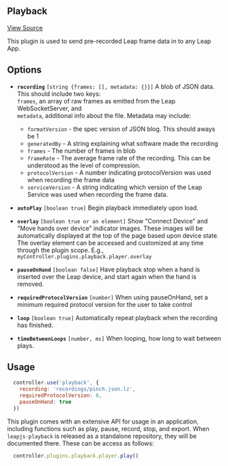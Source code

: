 Playback
-----------
<a class="view-source" href="https://github.com/leapmotion/leapjs-plugins/tree/master/main/playback" target="_blank">View Source</a>

This plugin is used to send pre-recorded Leap frame data in to any Leap App.

## Options

- **`recording`** `[string {frames: [], metadata: {}}]` A blob of JSON data.  This should include two keys:
  <br/>`frames`, an array of raw frames as emitted
 from the Leap WebSocketServer, and<br/>`metadata`, additional info about the file.  Metadata may include:
  - `formatVersion` - the spec version of JSON blog. This should aways be 1
  - `generatedBy` - A string explaining what software made the recording
  - `frames` - The number of frames in blob
  - `frameRate` - The average frame rate of the recording.  This can be understood as the level of compression.
  - `protocolVersion` - A number indicating protocolVersion was used when recording the frame data
  - `serviceVersion` - A string indicating which version of the Leap Service was used when recording the frame data.

- **`autoPlay`** `[boolean true]` Begin playback immediately upon load.

- **`overlay`** `[boolean true or an element]` Show "Connect Device" and "Move hands over device" indicator images.  These images
will be automatically displayed at the top of the page based upon device state.  The overlay element can be accessed
and customized at any time through the plugin scope.  E.g., `myController.plugins.playback.player.overlay`

- **`pauseOnHand`** `[boolean false]` Have playback stop when a hand is inserted over the Leap device, and start again when the hand is removed.

- **`requiredProtocolVersion`** `[number]` When using pauseOnHand, set a minimum required protocol version for the user to take control

- **`loop`** `[boolean true]` Automatically repeat playback when the recording has finished.

- **`timeBetweenLoops`** `[number, ms]` When looping, how long to wait between plays.

## Usage

```javascript
  controller.use('playback', {
    recording: 'recordings/pinch.json.lz',
    requiredProtocolVersion: 6,
    pauseOnHand: true
  })
```

This plugin comes with an extensive API for usage in an application, including functions such as play, pause, record, stop, and export.  When `leapjs-playback` is released as a standalone repository, they will be documented there.  These can be access as follows:

```javascript
  controller.plugins.playback.player.play()
```